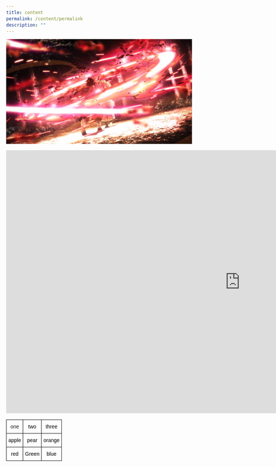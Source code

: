```yaml
---
title: content
permalink: /content/permalink
description: ""
---
```

![](/images/testphoto.png)

<iframe width="1268" height="713" src="https://www.youtube.com/embed/F_dGEjzRG_Y" title="周杰倫 Jay Chou【粉色海洋 Pink Ocean】Official MV" frameborder="0" allow="accelerometer; autoplay; clipboard-write; encrypted-media; gyroscope; picture-in-picture" allowfullscreen></iframe>

<style type="text/css">
.tg  {border-collapse:collapse;border-spacing:0;}
.tg td{border-color:black;border-style:solid;border-width:1px;font-family:Arial, sans-serif;font-size:14px;
  overflow:hidden;padding:10px 5px;word-break:normal;}
.tg th{border-color:black;border-style:solid;border-width:1px;font-family:Arial, sans-serif;font-size:14px;
  font-weight:normal;overflow:hidden;padding:10px 5px;word-break:normal;}
.tg .tg-baqh{text-align:center;vertical-align:top}
</style>
<table class="tg">
<thead>
  <tr>
    <th class="tg-baqh">one</th>
    <th class="tg-baqh"><span style="font-weight:400;font-style:normal;text-decoration:none;color:#000;background-color:transparent">two</span></th>
    <th class="tg-baqh"><span style="font-weight:400;font-style:normal;text-decoration:none;color:#000;background-color:transparent">three</span></th>
  </tr>
</thead>
<tbody>
  <tr>
    <td class="tg-baqh"><span style="font-weight:400;font-style:normal;text-decoration:none;color:#000;background-color:transparent">apple</span></td>
    <td class="tg-baqh"><span style="font-weight:400;font-style:normal;text-decoration:none;color:#000;background-color:transparent">pear</span></td>
    <td class="tg-baqh"><span style="font-weight:400;font-style:normal;text-decoration:none;color:#000;background-color:transparent">orange</span></td>
  </tr>
  <tr>
    <td class="tg-baqh"><span style="font-weight:400;font-style:normal;text-decoration:none;color:#000;background-color:transparent">red</span></td>
    <td class="tg-baqh"><span style="font-weight:400;font-style:normal;text-decoration:none;color:#000;background-color:transparent">Green </span></td>
    <td class="tg-baqh"><span style="font-weight:400;font-style:normal;text-decoration:none;color:#000;background-color:transparent">blue</span></td>
  </tr>
</tbody>
</table>